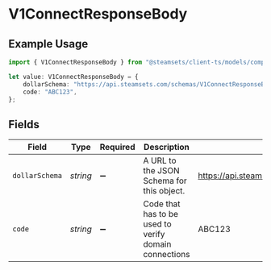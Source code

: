 # V1ConnectResponseBody

## Example Usage

```typescript
import { V1ConnectResponseBody } from "@steamsets/client-ts/models/components";

let value: V1ConnectResponseBody = {
    dollarSchema: "https://api.steamsets.com/schemas/V1ConnectResponseBody.json",
    code: "ABC123",
};
```

## Fields

| Field                                                        | Type                                                         | Required                                                     | Description                                                  | Example                                                      |
| ------------------------------------------------------------ | ------------------------------------------------------------ | ------------------------------------------------------------ | ------------------------------------------------------------ | ------------------------------------------------------------ |
| `dollarSchema`                                               | *string*                                                     | :heavy_minus_sign:                                           | A URL to the JSON Schema for this object.                    | https://api.steamsets.com/schemas/V1ConnectResponseBody.json |
| `code`                                                       | *string*                                                     | :heavy_minus_sign:                                           | Code that has to be used to verify domain connections        | ABC123                                                       |